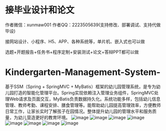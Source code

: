 # 接毕业设计和论文
作者微信：xunmaw001  作者QQ：2223505639(支持修改、部署调试、支持代做毕设)

接网站设计、小程序、H5、APP、各种系统等，单片机、嵌入式也可以做

选题+开题报告+任务书+程序定制+安装测试+论文+答辩PPT都可以做
# Kindergarten-Management-System-
基于SSM（Spring + SpringMVC + MyBatis）框架的幼儿园管理系统，是专为幼儿园打造的智能化管理平台。Spring实现依赖注入管理业务组件，SpringMVC处理Web请求及页面交互，MyBatis负责数据持久化。系统功能多样，包括幼儿信息管理、教师考勤、课程安排、膳食管理等。能帮助幼儿园提高管理效率，方便教师日常工作，让家长实时了解孩子在园情况。整体提升幼儿园的管理水平和服务质量，为幼儿营造更好的教育环境。
![image](https://github.com/user-attachments/assets/ca05bb48-7ccc-4328-a8af-a455aba52fe8)
![image](https://github.com/user-attachments/assets/7e588dbd-160d-4dd0-8f7b-b7a2612ded81)
![image](https://github.com/user-attachments/assets/598aa1c1-1932-412d-ad45-d282599210d6)
![image](https://github.com/user-attachments/assets/b0de5ac6-bb47-41dc-ab8b-af3a77b566d3)
![image](https://github.com/user-attachments/assets/89d172c5-4d86-472a-a104-55effb2b7f5d)
![image](https://github.com/user-attachments/assets/64e3a462-f59f-4c05-bd1f-b61ba6172353)
![image](https://github.com/user-attachments/assets/d5a7b053-fbb0-4ff2-8dea-7bae0a8ac1f0)
![image](https://github.com/user-attachments/assets/b29db8f3-0590-4af2-b09f-9e94f85ba907)
